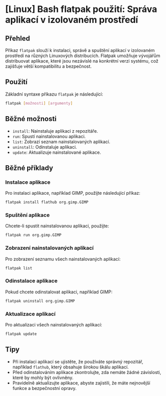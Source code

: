 # [Linux] Bash flatpak použití: Správa aplikací v izolovaném prostředí

## Přehled
Příkaz `flatpak` slouží k instalaci, správě a spuštění aplikací v izolovaném prostředí na různých Linuxových distribucích. Flatpak umožňuje vývojářům distribuovat aplikace, které jsou nezávislé na konkrétní verzi systému, což zajišťuje větší kompatibilitu a bezpečnost.

## Použití
Základní syntaxe příkazu `flatpak` je následující:

```bash
flatpak [možnosti] [argumenty]
```

## Běžné možnosti
- `install`: Nainstaluje aplikaci z repozitáře.
- `run`: Spustí nainstalovanou aplikaci.
- `list`: Zobrazí seznam nainstalovaných aplikací.
- `uninstall`: Odinstaluje aplikaci.
- `update`: Aktualizuje nainstalované aplikace.

## Běžné příklady
### Instalace aplikace
Pro instalaci aplikace, například GIMP, použijte následující příkaz:

```bash
flatpak install flathub org.gimp.GIMP
```

### Spuštění aplikace
Chcete-li spustit nainstalovanou aplikaci, použijte:

```bash
flatpak run org.gimp.GIMP
```

### Zobrazení nainstalovaných aplikací
Pro zobrazení seznamu všech nainstalovaných aplikací:

```bash
flatpak list
```

### Odinstalace aplikace
Pokud chcete odinstalovat aplikaci, například GIMP:

```bash
flatpak uninstall org.gimp.GIMP
```

### Aktualizace aplikací
Pro aktualizaci všech nainstalovaných aplikací:

```bash
flatpak update
```

## Tipy
- Při instalaci aplikací se ujistěte, že používáte správný repozitář, například `flathub`, který obsahuje širokou škálu aplikací.
- Před odinstalováním aplikace zkontrolujte, zda nemáte žádné závislosti, které by mohly být ovlivněny.
- Pravidelně aktualizujte aplikace, abyste zajistili, že máte nejnovější funkce a bezpečnostní opravy.